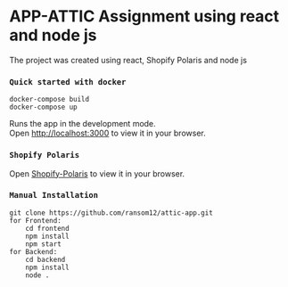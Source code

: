 # APP-ATTIC Assignment using react and node js
The project was created using react, Shopify Polaris and node js

### `Quick started with docker`

    docker-compose build
    docker-compose up

Runs the app in the development mode.\
Open [http://localhost:3000](http://localhost:4000) to view it in your browser.

### `Shopify Polaris`
Open [Shopify-Polaris](https://polaris.shopify.com/components/get-started) to view it in your browser.

### `Manual Installation`
    git clone https://github.com/ransom12/attic-app.git
    for Frontend:
        cd frontend
        npm install
        npm start
    for Backend:
        cd backend
        npm install
        node .
